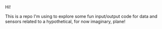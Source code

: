Hi! 

This is a repo I'm using to explore some fun input/output code for data and sensors related to a hypothetical, for now imaginary, plane!